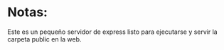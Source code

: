 # Notas:

Este es un pequeño servidor de express listo para ejecutarse y servir la carpeta public en la web.


